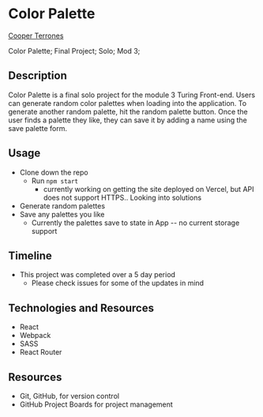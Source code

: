 # Color Palette 

[Cooper Terrones](https://github.com/coopterrones)

Color Palette; Final Project; Solo; Mod 3;

## Description 

Color Palette is a final solo project for the module 3 Turing Front-end. Users can generate random color palettes when loading into the application. To generate another random palette, hit the random palette button. Once the user finds a palette they like, they can save it by adding a name using the save palette form.

## Usage 

- Clone down the repo 
  - Run `npm start` 
    - currently working on getting the site deployed on Vercel, but API does not support HTTPS.. Looking into solutions 
- Generate random palettes 
- Save any palettes you like 
  - Currently the palettes save to state in App -- no current storage support

## Timeline 

- This project was completed over a 5 day period
  - Please check issues for some of the updates in mind

## Technologies and Resources 

- React 
- Webpack 
- SASS
- React Router 

## Resources 

- Git, GitHub, for version control
- GitHub Project Boards for project management 

